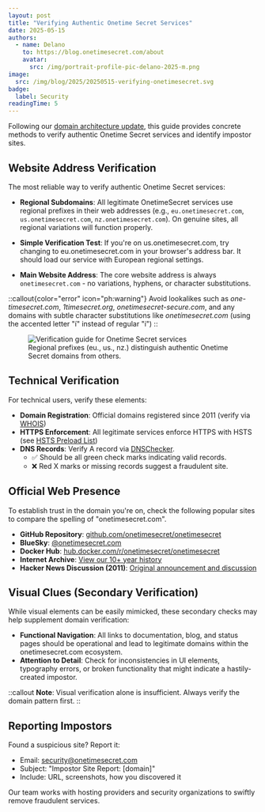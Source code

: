 ```yaml
---
layout: post
title: "Verifying Authentic Onetime Secret Services"
date: 2025-05-15
authors:
  - name: Delano
    to: https://blog.onetimesecret.com/about
    avatar:
      src: /img/portrait-profile-pic-delano-2025-m.png
image:
  src: /img/blog/2025/20250515-verifying-onetimesecret.svg
badge:
  label: Security
readingTime: 5
---
```


Following our [domain architecture update](/content/posts/2025-05-14-homepage-post-as-in-after), this guide provides concrete methods to verify authentic Onetime Secret services and identify impostor sites.


## Website Address Verification

The most reliable way to verify authentic Onetime Secret services:

- **Regional Subdomains**: All legitimate OnetimeSecret services use regional prefixes in their web addresses (e.g., `eu.onetimesecret.com`, `us.onetimesecret.com`, `nz.onetimesecret.com`). On genuine sites, all regional variations will function properly.

- **Simple Verification Test**: If you're on us.onetimesecret.com, try changing to eu.onetimesecret.com in your browser's address bar. It should load our service with European regional settings.

- **Main Website Address**: The core website address is always `onetimesecret.com` - no variations, hyphens, or character substitutions.

::callout{color="error" icon="ph:warning"}
Avoid lookalikes such as _one-timesecret.com_, _1timesecret.org_, _onetimesecret-secure.com_, and any domains with subtle character substitutions like _onetímesecret.com_ (using the accented letter "í" instead of regular "i")
::


<figure class="mb-6">
  <img src="/img/blog/2025/20250515-verifying-onetimesecret.svg" alt="Verification guide for Onetime Secret services" class="rounded-lg shadow-md w-full">
  <figcaption class="text-sm text-gray-600 mt-2 text-center">Regional prefixes (eu., us., nz.) distinguish authentic Onetime Secret domains from others.</figcaption>
</figure>


## Technical Verification

For technical users, verify these elements:

- **Domain Registration**: Official domains registered since 2011 (verify via [WHOIS](https://whois.gandi.net/en/results?search=onetimesecret.com))
- **HTTPS Enforcement**: All legitimate services enforce HTTPS with HSTS (see [HSTS Preload List](https://hstspreload.org/?search=onetimesecret.com))
- **DNS Records**: Verify A record via [DNSChecker](https://dnschecker.org/#A/onetimesecret.com). 
  - ✅ Should be all green check marks indicating valid records. 
  - ❌ Red X marks or missing records suggest a fraudulent site.
  
  
## Official Web Presence

To establish trust in the domain you're on, check the following popular sites to compare the spelling of "onetimesecret.com".

- **GitHub Repository**: [github.com/onetimesecret/onetimesecret](https://github.com/onetimesecret/onetimesecret)
- **BlueSky**: [@onetimesecret.com](https://bsky.app/profile/onetimesecret.com)
- **Docker Hub**: [hub.docker.com/r/onetimesecret/onetimesecret](https://hub.docker.com/r/onetimesecret/onetimesecret)
- **Internet Archive**: [View our 10+ year history](https://web.archive.org/web/*/onetimesecret.com)
- **Hacker News Discussion (2011)**: [Original announcement and discussion](https://news.ycombinator.com/item?id=3207489)


## Visual Clues (Secondary Verification)

While visual elements can be easily mimicked, these secondary checks may help supplement domain verification:

- **Functional Navigation**: All links to documentation, blog, and status pages should be operational and lead to legitimate domains within the onetimesecret.com ecosystem.
- **Attention to Detail**: Check for inconsistencies in UI elements, typography errors, or broken functionality that might indicate a hastily-created impostor.

::callout
**Note**: Visual verification alone is insufficient. Always verify the domain pattern first.
::

## Reporting Impostors

Found a suspicious site? Report it:

- Email: security@onetimesecret.com
- Subject: "Impostor Site Report: [domain]"
- Include: URL, screenshots, how you discovered it

Our team works with hosting providers and security organizations to swiftly remove fraudulent services.
